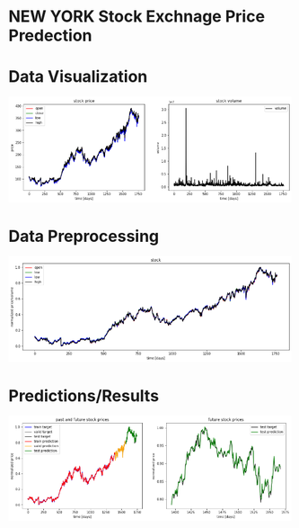 # NEW YORK Stock Exchnage Price Predection


# Data Visualization

![alt text](/images/Data.png) 


# Data Preprocessing
![alt text](/images/data_prprocessing.png)


# Predictions/Results 
![alt text](/images/Results.png)
